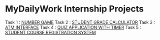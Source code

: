 # MyDailyWork Internship Projects

Task 1 : [NUMBER GAME](src/NumberGameGUI.java)
Task 2 : [STUDENT GRADE CALCULATOR](src/GradeCalculatorDarkTheme.java)
Task 3 : [ATM INTERFACE](src/ATMInterface.java)
Task 4 : [QUIZ APPLICATION WITH TIMER](src/QuizApplication.java)
Task 5 : [STUDENT COURSE REGISTRATION SYSTEM](src/StudentCourseRegistrationSystem.java)
